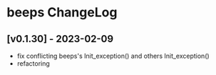 # beeps ChangeLog


## [v0.1.30] - 2023-02-09

- fix conflicting beeps's Init_exception() and others Init_exception()
- refactoring

